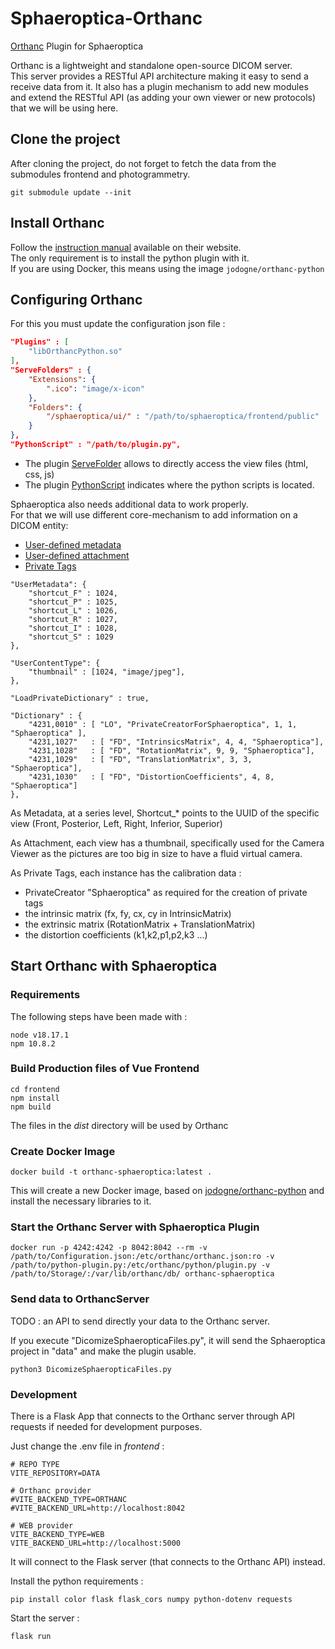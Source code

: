 # Sphaeroptica-Orthanc
[Orthanc](https://www.orthanc-server.com/) Plugin  for Sphaeroptica

Orthanc is a lightweight and standalone open-source DICOM server.  
This server provides a RESTful API architecture making it easy to send a receive data from it.
It also has a plugin mechanism to add new modules and extend the RESTful API (as adding your own viewer or new protocols) that we will be using here. 

## Clone the project

After cloning the project, do not forget to fetch the data from the submodules frontend and photogrammetry.
```
git submodule update --init
```

## Install Orthanc

Follow the [instruction manual](https://orthanc.uclouvain.be/book/users/cookbook.html) available on their website.  
The only requirement is to install the python plugin with it.  
If you are using Docker, this means using the image `jodogne/orthanc-python`

## Configuring Orthanc

For this you must update the configuration json file :
```json
"Plugins" : [ 
    "libOrthancPython.so"
],
"ServeFolders" : {
    "Extensions": {
        ".ico": "image/x-icon"
    },
    "Folders": {
        "/sphaeroptica/ui/" : "/path/to/sphaeroptica/frontend/public"
    }
},
"PythonScript" : "/path/to/plugin.py",
```

* The plugin [ServeFolder](https://orthanc.uclouvain.be/book/plugins/serve-folders.html?highlight=servefolders) allows to directly access the view files (html, css, js)
* The plugin [PythonScript](https://orthanc.uclouvain.be/book/plugins/python.html?highlight=python%20plugin) indicates where the python scripts is located.

Sphaeroptica also needs additional data to work properly.  
For that we will use different core-mechanism to add information on a DICOM entity:

* [User-defined metadata](https://orthanc.uclouvain.be/book/faq/features.html?highlight=user%20defined%20metadata#user-defined-metadata)
* [User-defined attachment](https://orthanc.uclouvain.be/book/faq/features.html?highlight=user%20defined%20metadata#user-defined-attachments)
* [Private Tags](https://orthanc.uclouvain.be/book/users/advanced-rest.html?highlight=private%20tags#creating-dicom-instance-with-private-tags)
```
"UserMetadata": {
    "shortcut_F" : 1024,
    "shortcut_P" : 1025,
    "shortcut_L" : 1026,
    "shortcut_R" : 1027,
    "shortcut_I" : 1028,
    "shortcut_S" : 1029
},

"UserContentType": {
    "thumbnail" : [1024, "image/jpeg"],
},

"LoadPrivateDictionary" : true,

"Dictionary" : {
    "4231,0010" : [ "LO", "PrivateCreatorForSphaeroptica", 1, 1, "Sphaeroptica" ],
    "4231,1027"   : [ "FD", "IntrinsicsMatrix", 4, 4, "Sphaeroptica"],
    "4231,1028"   : [ "FD", "RotationMatrix", 9, 9, "Sphaeroptica"],
    "4231,1029"   : [ "FD", "TranslationMatrix", 3, 3, "Sphaeroptica"],
    "4231,1030"   : [ "FD", "DistortionCoefficients", 4, 8, "Sphaeroptica"]
},
```

As Metadata, at a series level, Shortcut_* points to the UUID of the specific view (Front, Posterior, Left, Right, Inferior, Superior)

As Attachment, each view has a thumbnail, specifically used for the Camera Viewer as the pictures are too big in size to have a fluid virtual camera.

As Private Tags, each instance has the calibration data :
* PrivateCreator "Sphaeroptica" as required for the creation of private tags
* the intrinsic matrix (fx, fy, cx, cy in IntrinsicMatrix)
* the extrinsic matrix (RotationMatrix + TranslationMatrix)
* the distortion coefficients (k1,k2,p1,p2,k3 ...)


## Start Orthanc with Sphaeroptica

### Requirements

The following steps have been made with :
```
node v18.17.1
npm 10.8.2
```

### Build Production files of Vue Frontend
```
cd frontend
npm install
npm build
```

The files in the *dist* directory will be used by Orthanc
### Create Docker Image
```
docker build -t orthanc-sphaeroptica:latest .
```

This will create a new Docker image, based on [jodogne/orthanc-python](https://hub.docker.com/r/jodogne/orthanc-python/tags) and install the necessary libraries to it.

### Start the Orthanc Server with Sphaeroptica Plugin
```
docker run -p 4242:4242 -p 8042:8042 --rm -v /path/to/Configuration.json:/etc/orthanc/orthanc.json:ro -v /path/to/python-plugin.py:/etc/orthanc/python/plugin.py -v /path/to/Storage/:/var/lib/orthanc/db/ orthanc-sphaeroptica
```

### Send data to OrthancServer

TODO : an API to send directly your data to the Orthanc server.

If you execute "DicomizeSphaeropticaFiles.py", it will send the Sphaeroptica project in "data" and make the plugin usable.

```
python3 DicomizeSphaeropticaFiles.py
```

### Development

There is a Flask App that connects to the Orthanc server through API requests if needed for development purposes.

Just change the .env file in *frontend* :
```
# REPO TYPE
VITE_REPOSITORY=DATA

# Orthanc provider
#VITE_BACKEND_TYPE=ORTHANC
#VITE_BACKEND_URL=http://localhost:8042

# WEB provider
VITE_BACKEND_TYPE=WEB
VITE_BACKEND_URL=http://localhost:5000
```

It will connect to the Flask server (that connects to the Orthanc API) instead.

Install the python requirements :

```
pip install color flask flask_cors numpy python-dotenv requests
```

Start the server :

```
flask run
```
